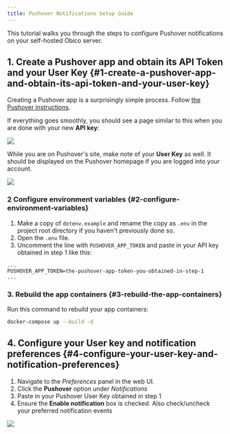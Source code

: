 ```yaml
---
title: Pushover Notifications Setup Guide
---
```


This tutorial walks you through the steps to configure Pushover notifications on your self-hosted Obico server.

## 1. Create a Pushover app and obtain its API Token and your User Key {#1-create-a-pushover-app-and-obtain-its-api-token-and-your-user-key}

Creating a Pushover app is a surprisingly simple process. Follow [the Pushover instructions](https://pushover.net/api#registration).

If everything goes smoothly, you should see a page similar to this when you are done with your new **API key**:

![](/img/server-guides/pushover/pushover-app-token.jpg)

While you are on Pushover's site, make note of your **User Key** as well. It should be displayed on the Pushover homepage if you are logged into your account.

![](/img/server-guides/pushover/pushover-user-key.jpg)

### 2 Configure environment variables {#2-configure-environment-variables}

1. Make a copy of `dotenv.example` and rename the copy as `.env` in the project root directory if you haven't previously done so.
2. Open the `.env` file.
3. Uncomment the line with `PUSHOVER_APP_TOKEN` and paste in your API key obtained in step 1 like this:
```
...
PUSHOVER_APP_TOKEN=the-pushover-app-token-you-obtained-in-step-1
...
```

### 3. Rebuild the app containers {#3-rebuild-the-app-containers}

Run this command to rebuild your app containers:

```bash
docker-compose up --build -d
```

## 4. Configure your User key and notification preferences {#4-configure-your-user-key-and-notification-preferences}

1. Navigate to the *Preferences* panel in the web UI.
2. Click the **Pushover** option under *Notifications*
3. Paste in your Pushover User Key obtained in step 1
4. Ensure the **Enable notification** box is checked. Also check/uncheck your preferred notification events

![](/img/server-guides/pushover/pushover-notification-configurations.jpg)

